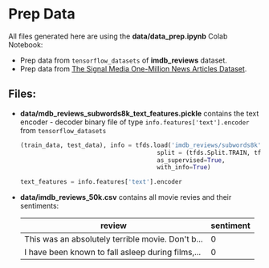 # Prep Data

All files generated here are using the **data/data_prep.ipynb** Colab Notebook:
  * Prep data from `tensorflow_datasets` of **imdb_reviews** dataset.
  * Prep data from [The Signal Media One-Million News Articles Dataset](https://research.signal-ai.com/newsir16/signal-dataset.html).


## Files:

  * **data/mdb_reviews_subwords8k_text_features.pickle** contains the text encoder - decoder binary file of type `info.features['text'].encoder` from `tensorflow_datasets`
    ```python
    (train_data, test_data), info = tfds.load('imdb_reviews/subwords8k', 
                                          split = (tfds.Split.TRAIN, tfds.Split.TEST),
                                          as_supervised=True,
                                          with_info=True)

    text_features = info.features['text'].encoder
    ```
  * **data/imdb_reviews_50k.csv** contains all movie revies and their sentiments:
  
    | review                                            	| sentiment 	|
    |---------------------------------------------------	|-----------	|
    | This was an absolutely terrible movie. Don't b... 	| 0         	|
    | I have been known to fall asleep during films,... 	| 0         	|
